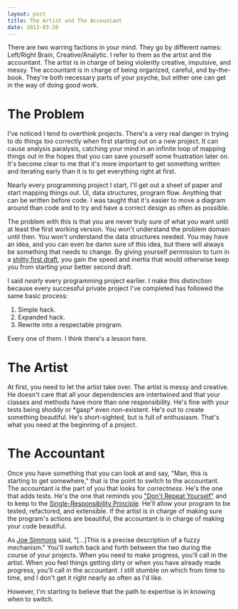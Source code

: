 ```yaml
---
layout: post
title: The Artist and The Accountant
date: 2013-03-20
---
```


There are two warring factions in your mind. They go by different names: Left/Right Brain, Creative/Analytic. I refer to them as the artist and the accountant. The artist is in charge of being violently creative, impulsive, and messy. The accountant is in charge of being organized, careful, and by-the-book. They're both necessary parts of your psyche, but either one can get in the way of doing good work.

# The Problem

I've noticed I tend to overthink projects. There's a very real danger in trying to do things *too* correctly when first starting out on a new project. It can cause analysis paralysis, catching your mind in an infinite loop of mapping things out in the hopes that you can save yourself some frustration later on. It's become clear to me that it's more important to get something written and iterating early than it is to get everything right at first.

Nearly every programming project I start, I'll get out a sheet of paper and start mapping things out. UI, data structures, program flow. Anything that can be written before code. I was taught that it's easier to move a diagram around than code and to try and have a correct design as often as possible.

The problem with this is that you are never truly sure of what you want until at least the first working version. You won't understand the problem domain until then. You won't understand the data structures needed. You may have an idea, and you can even be damn sure of this idea, but there will always be something that needs to change. By giving yourself permission to turn in a [shitty first draft][draft], you gain the speed and inertia that would otherwise keep you from starting your better second draft.

I said *nearly* every programming project earlier. I make this distinction because every successful private project I've completed has followed the same basic process:

1. Simple hack.
2. Expanded hack.
3. Rewrite into a respectable program.

Every one of them. I think there's a lesson here. 

# The Artist

At first, you need to let the artist take over. The artist is messy and creative. He doesn't care that all your dependencies are intertwined and that your classes and methods have more than one responsibility. He's fine with your tests being shoddy or \*gasp\* even non-existent. He's out to create something beautiful. He's short-sighted, but is full of enthusiasm. That's what you need at the beginning of a project.

# The Accountant

Once you have something that you can look at and say, "Man, this is starting to get somewhere," that is the point to switch to the accountant. The accountant is the part of you that looks for *correctness*. He's the one that adds tests. He's the one that reminds you ["Don't Repeat Yourself"][dry] and to keep to the [Single-Responsibility Principle][srp]. He'll allow your program to be tested, refactored, and extensible. If the artist is in charge of making sure the program's actions are beautiful, the accountant is in charge of making your code beautiful.

As [Joe Simmons][looper] said, "[...]This is a precise description of a fuzzy mechanism." You'll switch back and forth between the two during the course of your projects. When you need to make progress, you'll call in the artist. When you feel things getting dirty or when you have already made progress, you'll call in the accountant. I still stumble on which from time to time, and I don't get it right nearly as often as I'd like. 

However, I'm starting to believe that the path to expertise is in knowing when to switch.

[srp]: http://en.wikipedia.org/wiki/Single_responsibility_principle
[dry]: http://en.wikipedia.org/wiki/Don't_repeat_yourself
[draft]: http://wrd.as.uky.edu/sites/default/files/1-Shitty%20First%20Drafts.pdf
[looper]: http://www.imdb.com/character/ch0235637/quotes
